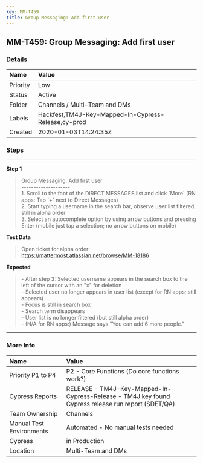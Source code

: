 ```yaml
---
key: MM-T459
title: Group Messaging: Add first user
---
```


## MM-T459: Group Messaging: Add first user

### Details

| Name     | Value                                               |
| :------- | :-------------------------------------------------- |
| Priority | Low                                                 |
| Status   | Active                                              |
| Folder   | Channels / Multi-Team and DMs                       |
| Labels   | Hackfest,TM4J-Key-Mapped-In-Cypress-Release,cy-prod |
| Created  | 2020-01-03T14:24:35Z                                |

### Steps

<hr/>

**Step 1**

> <article>Group Messaging: Add first user<br>--------------------<br>1. Scroll to the foot of the DIRECT MESSAGES list and click `More` (RN apps: Tap `+` next to Direct Messages)<br>2. Start typing a username in the search bar, observe user list filtered, still in alpha order<br>3. Select an autocomplete option by using arrow buttons and pressing Enter (mobile just tap a selection; no arrow buttons on mobile)</article>

**Test Data**

> <article>Open ticket for alpha order: <a href="https://mattermost.atlassian.net/browse/MM-18186" rel="noopener noreferrer" target="_blank">https://mattermost.atlassian.net/browse/MM-18186</a></article>

**Expected**

> <article>- After step 3: Selected username appears in the search box to the left of the cursor with an &quot;x&quot; for deletion<br />- Selected user no longer appears in user list (except for RN apps; still appears)<br />- Focus is still in search box<br />- Search term disappears<br />- User list is no longer filtered (but still alpha order)<br />- (N/A for RN apps:) Message says &quot;You can add 6 more people.&quot;</article>

<hr/>

### More Info

| Name                     | Value                                                                                              |
| :----------------------- | :------------------------------------------------------------------------------------------------- |
| Priority P1 to P4        | P2 - Core Functions (Do core functions work?)                                                      |
| Cypress Reports          | RELEASE - TM4J-Key-Mapped-In-Cypress-Release - TM4J key found Cypress release run report (SDET/QA) |
| Team Ownership           | Channels                                                                                           |
| Manual Test Environments | Automated - No manual tests needed                                                                 |
| Cypress                  | in Production                                                                                      |
| Location                 | Multi-Team and DMs                                                                                 |
